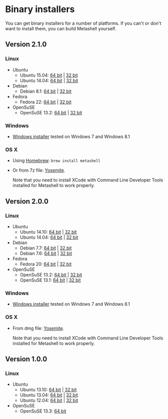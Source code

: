 # Binary installers

You can get binary installers for a number of platforms. If you can't or don't
want to install them, you can build Metashell yourself.

## Version 2.1.0

### Linux

* Ubuntu
    * Ubuntu 15.04:
      [64 bit](https://github.com/metashell/metashell/releases/download/v2.1.0/metashell_2.1.0_ubuntu15.04_x86_64.deb) |
      [32 bit](https://github.com/metashell/metashell/releases/download/v2.1.0/metashell_2.1.0_ubuntu15.04_i686.deb)
    * Ubuntu 14.04:
      [64 bit](https://github.com/metashell/metashell/releases/download/v2.1.0/metashell_2.1.0_ubuntu14.04_x86_64.deb) |
      [32 bit](https://github.com/metashell/metashell/releases/download/v2.1.0/metashell_2.1.0_ubuntu14.04_i686.deb)
* Debian
    * Debian 8.1:
      [64 bit](https://github.com/metashell/metashell/releases/download/v2.1.0/metashell_2.1.0_debian8.1_x86_64.deb) |
      [32 bit](https://github.com/metashell/metashell/releases/download/v2.1.0/metashell_2.1.0_debian8.1_i686.deb)
* Fedora
    * Fedora 22:
      [64 bit](https://github.com/metashell/metashell/releases/download/v2.1.0/metashell_2.1.0_fedora22_x86_64.rpm) |
      [32 bit](https://github.com/metashell/metashell/releases/download/v2.1.0/metashell_2.1.0_fedora22_i686.rpm)
* OpenSuSE
    * OpenSuSE 13.2:
      [64 bit](https://github.com/metashell/metashell/releases/download/v2.1.0/metashell_2.1.0_opensuse13.2_x86_64.rpm) |
      [32 bit](https://github.com/metashell/metashell/releases/download/v2.1.0/metashell_2.1.0_opensuse13.2_i686.rpm)

### Windows

* [Windows installer](https://github.com/metashell/metashell/releases/download/v2.1.0/metashell_2.1.0_AMD64.exe)
  tested on Windows 7 and Windows 8.1

### OS X

* Using [Homebrew](http://brew.sh/): `brew install metashell`

* Or from 7z file: [Yosemite](https://github.com/metashell/metashell/releases/download/v2.1.0/metashell_2.1.0_osx10.10.4_x86_64.7z).

  Note that you need to install XCode with Command Line Developer Tools installed for Metashell to work properly.

## Version 2.0.0

### Linux

* Ubuntu
    * Ubuntu 14.10:
      [64 bit](https://github.com/metashell/metashell/releases/download/v2.0.0/metashell_2.0.0_ubuntu14.10_x86_64.deb) |
      [32 bit](https://github.com/metashell/metashell/releases/download/v2.0.0/metashell_2.0.0_ubuntu14.10_i686.deb)
    * Ubuntu 14.04:
      [64 bit](https://github.com/metashell/metashell/releases/download/v2.0.0/metashell_2.0.0_ubuntu14.04_x86_64.deb) |
      [32 bit](https://github.com/metashell/metashell/releases/download/v2.0.0/metashell_2.0.0_ubuntu14.04_i686.deb)
* Debian
    * Debian 7.7:
      [64 bit](https://github.com/metashell/metashell/releases/download/v2.0.0/metashell_2.0.0_debian7.7_x86_64.deb) |
      [32 bit](https://github.com/metashell/metashell/releases/download/v2.0.0/metashell_2.0.0_debian7.7_i686.deb)
    * Debian 7.6:
      [64 bit](https://github.com/metashell/metashell/releases/download/v2.0.0/metashell_2.0.0_debian7.6_x86_64.deb) |
      [32 bit](https://github.com/metashell/metashell/releases/download/v2.0.0/metashell_2.0.0_debian7.6_i686.deb)
* Fedora
    * Fedora 20:
      [64 bit](https://github.com/metashell/metashell/releases/download/v2.0.0/metashell_2.0.0_fedora20_x86_64.rpm) |
      [32 bit](https://github.com/metashell/metashell/releases/download/v2.0.0/metashell_2.0.0_fedora20_i686.rpm)
* OpenSuSE
    * OpenSuSE 13.2:
      [64 bit](https://github.com/metashell/metashell/releases/download/v2.0.0/metashell_2.0.0_opensuse13.2_x86_64.rpm) |
      [32 bit](https://github.com/metashell/metashell/releases/download/v2.0.0/metashell_2.0.0_opensuse13.2_i686.rpm)
    * OpenSuSE 13.1:
      [64 bit](https://github.com/metashell/metashell/releases/download/v2.0.0/metashell_2.0.0_opensuse13.1_x86_64.rpm) |
      [32 bit](https://github.com/metashell/metashell/releases/download/v2.0.0/metashell_2.0.0_opensuse13.1_i686.rpm)

### Windows

* [Windows installer](https://github.com/metashell/metashell/releases/download/v2.0.0/metashell_2.0.0_AMD64.exe)
  tested on Windows 7 and Windows 8.1

### OS X

* From dmg file: [Yosemite](https://github.com/metashell/metashell/releases/download/v2.0.0/metashell_2.0.0_osx10.10_x86_64.dmg).

  Note that you need to install XCode with Command Line Developer Tools installed for Metashell to work properly.

## Version 1.0.0

### Linux

* Ubuntu
    * Ubuntu 13.10:
      [64 bit](https://github.com/metashell/metashell/releases/download/v1.0.0/metashell_1.0.0_ubuntu13.10_x86_64.deb) |
      [32 bit](https://github.com/metashell/metashell/releases/download/v1.0.0/metashell_1.0.0_ubuntu13.10_i686.deb)
    * Ubuntu 13.04:
      [64 bit](https://github.com/metashell/metashell/releases/download/v1.0.0/metashell_1.0.0_ubuntu13.04_x86_64.deb) |
      [32 bit](https://github.com/metashell/metashell/releases/download/v1.0.0/metashell_1.0.0_ubuntu13.04_i686.deb)
    * Ubuntu 12.04:
      [64 bit](https://github.com/metashell/metashell/releases/download/v1.0.0/metashell_1.0.0_ubuntu12.04_x86_64.deb) |
      [32 bit](https://github.com/metashell/metashell/releases/download/v1.0.0/metashell_1.0.0_ubuntu12.04_i686.deb)
* OpenSuSE
    * OpenSuSE 13.3: [64 bit](https://github.com/metashell/metashell/releases/download/v1.0.0/metashell_1.0.0_opensuse12.3_x86_64.rpm)

<p>&nbsp;</p>

